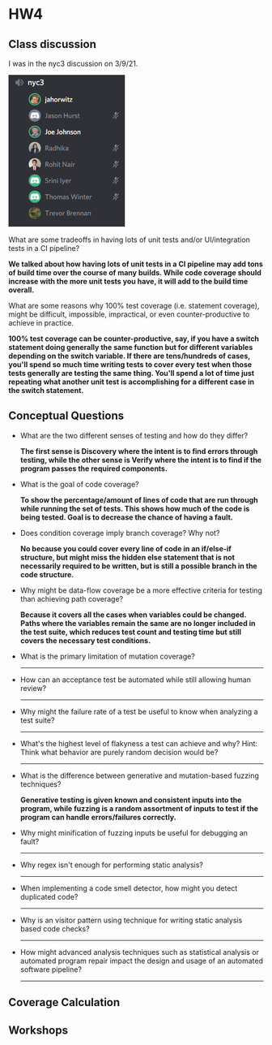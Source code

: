 # HW4

## Class discussion

I was in the nyc3 discussion on 3/9/21.

![img](HW4_Discussion.png)

What are some tradeoffs in having lots of unit tests and/or UI/integration tests in a CI pipeline?

**We talked about how having lots of unit tests in a CI pipeline may add tons of build time over the course of many builds. While code coverage should increase with the more unit tests you have, it will add to the build time overall.**

What are some reasons why 100% test coverage (i.e. statement coverage), might be difficult, impossible, impractical, or even counter-productive to achieve in practice.

**100% test coverage can be counter-productive, say, if you have a switch statement doing generally the same function but for different variables depending on the switch variable. If there are tens/hundreds of cases, you'll spend so much time writing tests to cover every test when those tests generally are testing the same thing. You'll spend a lot of time just repeating what another unit test is accomplishing for a different case in the switch statement.**

## Conceptual Questions

* What are the two different senses of testing and how do they differ?

    **The first sense is Discovery where the intent is to find errors through testing, while the other sense is Verify where the intent is to find if the program passes the required components.**

* What is the goal of code coverage?

    **To show the percentage/amount of lines of code that are run through while running the set of tests. This shows how much of the code is being tested. Goal is to decrease the chance of having a fault.**

* Does condition coverage imply branch coverage? Why not?

    **No because you could cover every line of code in an if/else-if structure, but might miss the hidden else statement that is not necessarily required to be written, but is still a possible branch in the code structure.**

* Why might be data-flow coverage be a more effective criteria for testing than achieving path coverage?

    **Because it covers all the cases when variables could be changed. Paths where the variables remain the same are no longer included in the test suite, which reduces test count and testing time but still covers the necessary test conditions.**

* What is the primary limitation of mutation coverage?

    ****

* How can an acceptance test be automated while still allowing human review?

    ****

* Why might the failure rate of a test be useful to know when analyzing a test suite?

    ****

* What's the highest level of flakyness a test can achieve and why? Hint: Think what behavior are purely random decision would be?

    ****

* What is the difference between generative and mutation-based fuzzing techniques?

    **Generative testing is given known and consistent inputs into the program, while fuzzing is a random assortment of inputs to test if the program can handle errors/failures correctly.**

* Why might minification of fuzzing inputs be useful for debugging an fault?

    ****

* Why regex isn't enough for performing static analysis?

    ****

* When implementing a code smell detector, how might you detect duplicated code?

    ****

* Why is an visitor pattern using technique for writing static analysis based code checks?

    ****

* How might advanced analysis techniques such as statistical analysis or automated program repair impact the design and usage of an automated software pipeline?

    ****

## Coverage Calculation



## Workshops